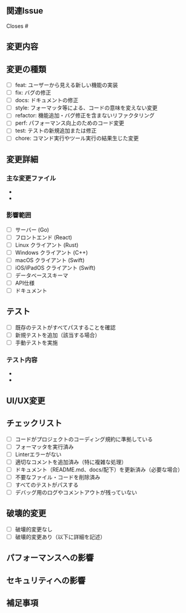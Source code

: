 ## 関連Issue
<!-- このPRで対応するissueを記述してください -->
Closes #

## 変更内容
<!-- このPRでの変更内容を簡潔に記述してください -->

## 変更の種類
<!-- 該当する項目にチェックを入れてください -->
- [ ] feat: ユーザーから見える新しい機能の実装
- [ ] fix: バグの修正
- [ ] docs: ドキュメントの修正
- [ ] style: フォーマッタ等による、コードの意味を変えない変更
- [ ] refactor: 機能追加・バグ修正を含まないリファクタリング
- [ ] perf: パフォーマンス向上のためのコード変更
- [ ] test: テストの新規追加または修正
- [ ] chore: コマンド実行やツール実行の結果生じた変更

## 変更詳細
<!-- 技術的な詳細や実装方針について記述してください -->

### 主な変更ファイル
<!-- 主要な変更ファイルとその変更内容を記述してください -->
- 
- 

### 影響範囲
<!-- この変更により影響を受けるコンポーネントやモジュールを記述してください -->
- [ ] サーバー (Go)
- [ ] フロントエンド (React)
- [ ] Linux クライアント (Rust)
- [ ] Windows クライアント (C++)
- [ ] macOS クライアント (Swift)
- [ ] iOS/iPadOS クライアント (Swift)
- [ ] データベーススキーマ
- [ ] API仕様
- [ ] ドキュメント

## テスト
<!-- 実施したテスト内容を記述してください -->
- [ ] 既存のテストがすべてパスすることを確認
- [ ] 新規テストを追加（該当する場合）
- [ ] 手動テストを実施

### テスト内容
<!-- 具体的なテスト内容や確認項目を記述してください -->
- 
- 

## UI/UX変更
<!-- UI/UXに変更がある場合、スクリーンショットや動作確認の結果を記述してください -->

## チェックリスト
<!-- マージ前に確認すべき項目をチェックしてください -->
- [ ] コードがプロジェクトのコーディング規約に準拠している
- [ ] フォーマッタを実行済み
- [ ] Linterエラーがない
- [ ] 適切なコメントを追加済み（特に複雑な処理）
- [ ] ドキュメント（README.md、docs/配下）を更新済み（必要な場合）
- [ ] 不要なファイル・コードを削除済み
- [ ] すべてのテストがパスする
- [ ] デバッグ用のログやコメントアウトが残っていない

## 破壊的変更
<!-- 既存の機能や互換性に影響を与える変更がある場合、記述してください -->
- [ ] 破壊的変更なし
- [ ] 破壊的変更あり（以下に詳細を記述）

## パフォーマンスへの影響
<!-- パフォーマンスに影響を与える可能性がある場合、記述してください -->

## セキュリティへの影響
<!-- セキュリティに関連する変更がある場合、記述してください -->

## 補足事項
<!-- その他、レビュワーに伝えたい情報があれば記述してください -->

